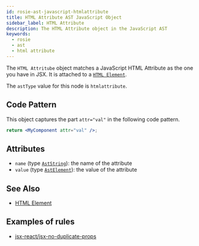 ```yaml
---
id: rosie-ast-javascript-htmlattribute
title: HTML Attribute AST JavaScript Object
sidebar_label: HTML Attribute
description: The HTML Attribute object in the JavaScript AST
keywords:
  - rosie
  - ast
  - html attribute
---
```


The `HTML Attritube` object matches a JavaScript HTML Attribute as the one you have in JSX. It is attached
to a [`HTML Element`](/docs/rosie/ast/javascript/rosie-ast-javascript-htmlelement).

The `astType` value for this node is `htmlattribute`.

## Code Pattern

This object captures the part `attr="val"` in the following code pattern.

```jsx
return <MyComponent attr="val" />;
```

## Attributes

- `name` (type [`AstString`](/docs/rosie/ast/common/rosie-ast-common-aststring)): the name of the attribute
- `value` (type [`AstElement`](/docs/rosie/ast/common/rosie-ast-common-astelement)): the value of the attribute

## See Also

- [HTML Element](/docs/rosie/ast/javascript/rosie-ast-javascript-htmlelement)

## Examples of rules

- [jsx-react/jsx-no-duplicate-props](https://app.codiga.io/hub/ruleset/jsx-react/jsx-no-duplicate-props)
